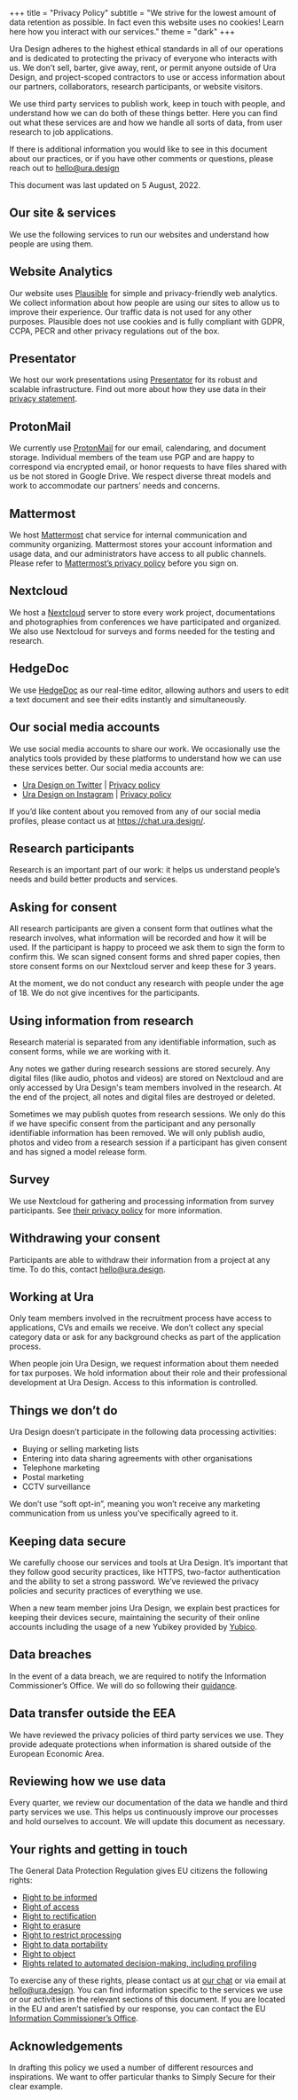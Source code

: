 +++
title = "Privacy Policy"
subtitle = "We strive for the lowest amount of data retention as possible. In fact even this website uses no cookies! Learn here how you interact with our services."
theme = "dark"
+++

Ura Design adheres to the highest ethical standards in all of our operations and is dedicated to protecting the privacy of everyone who interacts with us. We don’t sell, barter, give away, rent, or permit anyone outside of Ura Design, and project-scoped contractors to use or access information about our partners, collaborators, research participants, or website visitors.

We use third party services to publish work, keep in touch with people, and understand how we can do both of these things better. Here you can find out what these services are and how we handle all sorts of data, from user research to job applications.

If there is additional information you would like to see in this document about our practices, or if you have other comments or questions, please reach out to hello@ura.design

This document was last updated on 5 August, 2022.

## Our site & services

We use the following services to run our websites and understand how people are using them.

## Website Analytics

Our website uses [Plausible](https://plausible.io/) for simple and privacy-friendly web analytics. We collect information about how people are using our sites to allow us to improve their experience. Our traffic data is not used for any other purposes. Plausible does not use cookies and is fully compliant with GDPR, CCPA, PECR and other privacy regulations out of the box.

## Presentator

We host our work presentations using [Presentator](https://show.ura.design) for its robust and scalable infrastructure. Find out more about how they use data in their [privacy statement](https://presentator.io/terms-and-conditions).

## ProtonMail

We currently use [ProtonMail](https://proton.me) for our email, calendaring, and document storage. Individual members of the team use PGP and are happy to correspond via encrypted email, or honor requests to have files shared with us be not stored in Google Drive. We respect diverse threat models and work to accommodate our partners’ needs and concerns.

## Mattermost

We host [Mattermost](https://chat.ura.design) chat service for internal communication and community organizing. Mattermost stores your account information and usage data, and our administrators have access to all public channels. Please refer to [Mattermost’s privacy policy](https://mattermost.com/privacy-policy/) before you sign on.

## Nextcloud

We host a [Nextcloud](https://cloud.ura.design) server to store every work project, documentations and photographies from conferences we have participated and organized. We also use Nextcloud for surveys and forms needed for the testing and research.

## HedgeDoc

We use [HedgeDoc](https://pad.ura.design) as our real-time editor, allowing authors and users to edit a text document and see their edits instantly and simultaneously.

## Our social media accounts

We use social media accounts to share our work. We occasionally use the analytics tools provided by these platforms to understand how we can use these services better. Our social media accounts are:

- [Ura Design on Twitter](https://twitter.com/uradotdesign "Twitter Link") | [Privacy policy](https://twitter.com/en/privacy#update)
- [Ura Design on Instagram](https://www.instagram.com/uradotdesign/) | [Privacy policy](https://help.instagram.com/519522125107875/?helpref=uf_share)

If you’d like content about you removed from any of our social media profiles, please contact us at https://chat.ura.design/.

## Research participants

Research is an important part of our work: it helps us understand people’s needs and build better products and services.

## Asking for consent

All research participants are given a consent form that outlines what the research involves, what information will be recorded and how it will be used. If the participant is happy to proceed we ask them to sign the form to confirm this. We scan signed consent forms and shred paper copies, then store consent forms on our Nextcloud server and keep these for 3 years.

At the moment, we do not conduct any research with people under the age of 18. We do not give incentives for the participants.

## Using information from research

Research material is separated from any identifiable information, such as consent forms, while we are working with it.

Any notes we gather during research sessions are stored securely. Any digital files (like audio, photos and videos) are stored on Nextcloud and are only accessed by Ura Design's team members involved in the research. At the end of the project, all notes and digital files are destroyed or deleted.

Sometimes we may publish quotes from research sessions. We only do this if we have specific consent from the participant and any personally identifiable information has been removed. We will only publish audio, photos and video from a research session if a participant has given consent and has signed a model release form.

## Survey

We use Nextcloud for gathering and processing information from survey participants. See [their privacy policy](https://nextcloud.com/privacy/) for more information.

## Withdrawing your consent

Participants are able to withdraw their information from a project at any time. To do this, contact hello@ura.design.

## Working at Ura

Only team members involved in the recruitment process have access to applications, CVs and emails we receive. We don’t collect any special category data or ask for any background checks as part of the application process.

When people join Ura Design, we request information about them needed for tax purposes. We hold information about their role and their professional development at Ura Design. Access to this information is controlled.

## Things we don’t do

Ura Design doesn’t participate in the following data processing activities:

- Buying or selling marketing lists
- Entering into data sharing agreements with other organisations
- Telephone marketing
- Postal marketing
- CCTV surveillance

We don’t use “soft opt-in”, meaning you won’t receive any marketing communication from us unless you’ve specifically agreed to it.

## Keeping data secure

We carefully choose our services and tools at Ura Design. It’s important that they follow good security practices, like HTTPS, two-factor authentication and the ability to set a strong password. We’ve reviewed the privacy policies and security practices of everything we use.

When a new team member joins Ura Design, we explain best practices for keeping their devices secure, maintaining the security of their online accounts including the usage of a new Yubikey provided by [Yubico](https://www.yubico.com/).

## Data breaches

In the event of a data breach, we are required to notify the Information Commissioner’s Office. We will do so following their [guidance](https://ico.org.uk/for-organisations/guide-to-data-protection/guide-to-the-general-data-protection-regulation-gdpr/personal-data-breaches/).

## Data transfer outside the EEA

We have reviewed the privacy policies of third party services we use. They provide adequate protections when information is shared outside of the European Economic Area.

## Reviewing how we use data

Every quarter, we review our documentation of the data we handle and third party services we use. This helps us continuously improve our processes and hold ourselves to account. We will update this document as necessary.

## Your rights and getting in touch

The General Data Protection Regulation gives EU citizens the following rights:

- [Right to be informed](https://ico.org.uk/for-organisations/guide-to-data-protection/guide-to-the-general-data-protection-regulation-gdpr/individual-rights/right-to-be-informed/)
- [Right of access](https://ico.org.uk/for-organisations/guide-to-data-protection/guide-to-the-general-data-protection-regulation-gdpr/individual-rights/right-of-access/)
- [Right to rectification](https://ico.org.uk/for-organisations/guide-to-data-protection/guide-to-the-general-data-protection-regulation-gdpr/individual-rights/right-to-rectification/)
- [Right to erasure](https://ico.org.uk/for-organisations/guide-to-data-protection/guide-to-the-general-data-protection-regulation-gdpr/individual-rights/right-to-erasure/)
- [Right to restrict processing](https://ico.org.uk/for-organisations/guide-to-data-protection/guide-to-the-general-data-protection-regulation-gdpr/individual-rights/right-to-restrict-processing/)
- [Right to data portability](https://ico.org.uk/for-organisations/guide-to-data-protection/guide-to-the-general-data-protection-regulation-gdpr/individual-rights/right-to-data-portability/)
- [Right to object](https://ico.org.uk/for-organisations/guide-to-data-protection/guide-to-the-general-data-protection-regulation-gdpr/individual-rights/right-to-object/)
- [Rights related to automated decision-making, including profiling](https://ico.org.uk/for-organisations/guide-to-data-protection/guide-to-the-general-data-protection-regulation-gdpr/individual-rights/rights-related-to-automated-decision-making-including-profiling/)

To exercise any of these rights, please contact us at [our chat](https://chat.ura.design) or via email at [hello@ura.design](mailto:hello@ura.design). You can find information specific to the services we use or our activities in the relevant sections of this document. If you are located in the EU and aren’t satisfied by our response, you can contact the EU [Information Commissioner’s Office](https://ico.org.uk/make-a-complaint/).

## Acknowledgements

In drafting this policy we used a number of different resources and inspirations. We want to offer particular thanks to Simply Secure for their clear example.